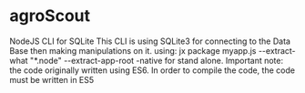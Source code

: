 # agroScout
NodeJS CLI for SQLite
This CLI is using SQLite3 for connecting to the Data Base then making manipulations on it.
using: jx package myapp.js --extract-what "*.node" --extract-app-root -native for stand 
alone.
Important note: the code originally written using ES6. In order to compile the code, the code must be written in ES5
